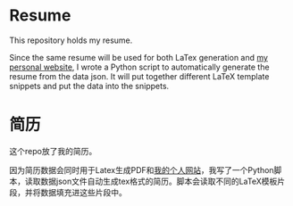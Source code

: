 # Resume

This repository holds my resume.

Since the same resume will be used for both LaTex generation and [my personal website](https://almsivi.github.io), I wrote a Python script to automatically generate the resume from the data json. It will put together different LaTeX template snippets and put the data into the snippets.

# 简历

这个repo放了我的简历。

因为简历数据会同时用于Latex生成PDF和[我的个人网站](https://almsivi.github.io)，我写了一个Python脚本，读取数据json文件自动生成tex格式的简历。脚本会读取不同的LaTeX模板片段，并将数据填充进这些片段中。
